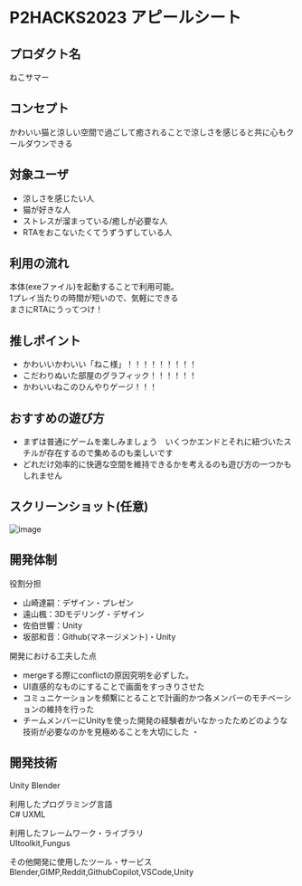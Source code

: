 # P2HACKS2023 アピールシート 

## プロダクト名  
ねこサマー 

## コンセプト  
かわいい猫と涼しい空間で過ごして癒されることで涼しさを感じると共に心もクールダウンできる

## 対象ユーザ  
- 涼しさを感じたい人
- 猫が好きな人
- ストレスが溜まっている/癒しが必要な人
- RTAをおこないたくてうずうずしている人

## 利用の流れ  
本体(exeファイル)を起動することで利用可能。  
1プレイ当たりの時間が短いので、気軽にできる  
まさにRTAにうってつけ！

## 推しポイント  
- かわいいかわいい「ねこ様」！！！！！！！！！
- こだわりぬいた部屋のグラフィック！！！！！！
- かわいいねこのひんやりゲージ！！！

## おすすめの遊び方
- まずは普通にゲームを楽しみましょう　いくつかエンドとそれに紐づいたスチルが存在するので集めるのも楽しいです
- どれだけ効率的に快適な空間を維持できるかを考えるのも遊び方の一つかもしれません


## スクリーンショット(任意)  
![image](https://github.com/p2hacks2023/pre-05/assets/36354624/76293914-c1ed-4f05-a9ce-9f503c1fbf57)

## 開発体制  

役割分担  
- 山崎達嗣：デザイン・プレゼン
- 遠山楓：3Dモデリング・デザイン
- 佐伯世響：Unity
- 坂部和音：Github(マネージメント)・Unity


開発における工夫した点  
- mergeする際にconflictの原因究明を必ずした。
- UI直感的なものにすることで画面をすっきりさせた
- コミュニケーションを頻繫にとることで計画的かつ各メンバーのモチベーションの維持を行った
- チームメンバーにUnityを使った開発の経験者がいなかったためどのような技術が必要なのかを見極めることを大切にした
・

## 開発技術 
Unity
Blender

利用したプログラミング言語  
C#
UXML

利用したフレームワーク・ライブラリ  
UItoolkit,Fungus

その他開発に使用したツール・サービス
Blender,GIMP,Reddit,GithubCopilot,VSCode,Unity
